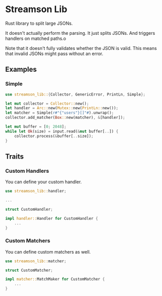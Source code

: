 # Streamson Lib

Rust library to split large JSONs.

It doesn't actually perform the parsing. It just splits JSONs. And triggers handlers on matched paths.o

Note that it doesn't fully validates whether the JSON is valid.
This means that invalid JSONs might pass without an error.


## Examples
### Simple
```rust
use streamson_lib::{Collector, GenericError, PrintLn, Simple};

let mut collector = Collector::new();
let handler = Arc::new(Mutex::new(PrintLn::new());
let matcher = Simple(r#"{"users"}[]"#).unwrap();
collector.add_matcher(Box::new(matcher), &[handler]);

let mut buffer = [0; 2048];
while let Ok(size) = input.read(&mut buffer[..]) {
	collector.process(&buffer[..size]);
}
```


## Traits
### Custom Handlers
You can define your custom handler.
```rust
use streamson_lib::handler;

...

struct CustomHandler;

impl handler::Handler for CustomHandler {
	...
}

```

### Custom Matchers
You can define custom matchers as well.
```rust
use streamson_lib::matcher;

struct CustomMatcher;

impl matcher::MatchMaker for CustomMatcher {
	...
}
```
